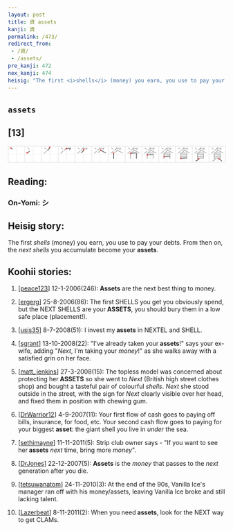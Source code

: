 ```yaml
---
layout: post
title: 資 assets
kanji: 資
permalink: /473/
redirect_from:
 - /資/
 - /assets/
pre_kanji: 472
nex_kanji: 474
heisig: "The first <i>shells</i> (money) you earn, you use to pay your debts. From then on, the <i>next shells</i> you accumulate become your <b>assets</b>."
---
```


## `assets`

## [13]

<div class="stroke"><img src="../images/E8B387.png" /></div>

## Reading:

### On-Yomi: シ

## Heisig story:

The first <i>shells</i> (money) you earn, you use to pay your debts. From then on, the <i>next shells</i> you accumulate become your <b>assets</b>.

## Koohii stories:

1) [<a href="http://kanji.koohii.com/profile/peace123">peace123</a>] 12-1-2006(246): <strong>Assets</strong> are the next best thing to money.

2) [<a href="http://kanji.koohii.com/profile/ergerg">ergerg</a>] 25-8-2006(86): The first SHELLS you get you obviously spend, but the NEXT SHELLS are your<strong> ASSETS</strong>, you should bury them in a low safe place (placement!).

3) [<a href="http://kanji.koohii.com/profile/usis35">usis35</a>] 8-7-2008(51): I invest my<strong> assets</strong> in NEXTEL and SHELL.

4) [<a href="http://kanji.koohii.com/profile/sgrant">sgrant</a>] 13-10-2008(22): &quot;I&#039;ve already taken your<strong> assets</strong>!&quot; says your ex-wife, adding &quot;<em>Next</em>, I&#039;m taking your <em>money</em>!&quot; as she walks away with a satisfied grin on her face.

5) [<a href="http://kanji.koohii.com/profile/matt_jenkins">matt_jenkins</a>] 27-3-2008(15): The topless model was concerned about protecting her<strong> ASSETS</strong> so she went to <em>Next</em> (British high street clothes shop) and bought a tasteful pair of colourful <em>shells</em>. <em>Next</em> she stood outside in the street, with the sign for <em>Next</em> clearly visible over her head, and fixed them in position with chewing gum.

6) [<a href="http://kanji.koohii.com/profile/DrWarrior12">DrWarrior12</a>] 4-9-2007(11): Your first flow of cash goes to paying off bills, insurance, for food, etc. Your second cash flow goes to paying for your biggest <strong>asset</strong>: the giant shell you live in <em>under</em> the sea.

7) [<a href="http://kanji.koohii.com/profile/sethimayne">sethimayne</a>] 11-11-2011(5): Strip club owner says - &quot;If you want to see her<strong> assets</strong> <em>next</em> time, bring more <em>money</em>&quot;.

8) [<a href="http://kanji.koohii.com/profile/DrJones">DrJones</a>] 22-12-2007(5): <strong>Assets</strong> is the <em>money</em> that passes to the <em>next</em> generation after you die.

9) [<a href="http://kanji.koohii.com/profile/tetsuwanatom">tetsuwanatom</a>] 24-11-2010(3): At the end of the 90s, Vanilla Ice&#039;s manager ran off with his money/assets, leaving Vanilla Ice broke and still lacking talent.

10) [<a href="http://kanji.koohii.com/profile/Lazerbeat">Lazerbeat</a>] 8-11-2011(2): When you need<strong> assets</strong>, look for the NEXT way to get CLAMs.
